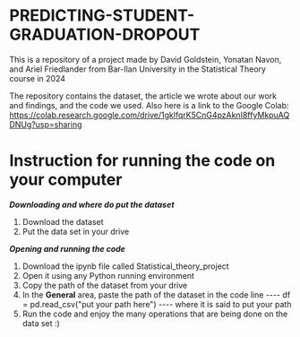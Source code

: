 # PREDICTING-STUDENT-GRADUATION-DROPOUT
This is a repository of a project made by David Goldstein, Yonatan Navon, and Ariel Friedlander from Bar-Ilan University in the Statistical Theory course in 2024

The repository contains the dataset, the article we wrote about our work and findings, and the code we used.
Also here is a link to the Google Colab: https://colab.research.google.com/drive/1gklfqrK5CnG4pzAknI8ffyMkpuAQDNUg?usp=sharing

# Instruction for running the code on your computer

***Downloading and where do put the dataset***
1. Download the dataset
2. Put the data set in your drive

***Opening and running the code***
1. Download the ipynb file called Statistical_theory_project
2. Open it using any Python running environment
3. Copy the path of the dataset from your drive
4. In the **General** area, paste the path of the dataset in the code line  ---- df = pd.read_csv("put your path here") ---- where it is said to put your path
5. Run the code and enjoy the many operations that are being done on the data set :) 
